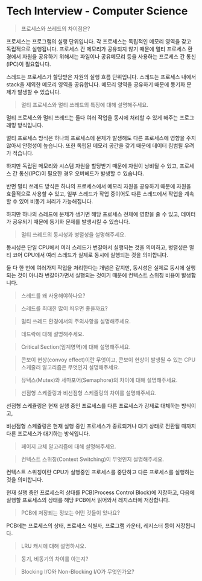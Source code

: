 # Tech Interview - Computer Science

> 프로세스와 쓰레드의 차이점은?

프로세스는 프로그램의 실행 단위입니다. 각 프로세스는 독립적인 메모리 영역을 갖고 독립적으로 실행됩니다. 프로세스 간 메모리가 공유되지 않기 때문에 멀티 프로세스 환경에서 자원을 공유하기 위해서는 파일이나 공유메모리 등을 사용하는 프로세스 간 통신(IPC)이 필요합니다.

스레드는 프로세스가 할당받은 자원의 실행 흐름 단위입니다. 스레드는 프로세스 내에서 stack을 제외한 메모리 영역을 공유합니다. 메모리 영역을 공유하기 때문에 동기화 문제가 발생할 수 있습니다.

> 멀티 프로세스와 멀티 쓰레드의 특징에 대해 설명해주세요.

멀티 프로세스와 멀티 쓰레드는 둘다 여러 작업을 동시에 처리할 수 있게 해주는 프로그래밍 방식입니다.

멀티 프로세스 방식은 하나의 프로세스에 문제가 발생해도 다른 프로세스에 영향을 주지않아서 안정성이 높습니다. 또한 독립된 메모리 공간을 갖기 때문에 데이터 침범될 우려가 적습니다.

하지만 독립된 메모리와 시스템 자원을 할당받기 때문에 자원이 낭비될 수 있고, 프로세스 간 통신(IPC)이 필요한 경우 오버헤드가 발생할 수 있습니다.

반면 멀티 쓰레드 방식은 하나의 프로세스에서 메모리 자원을 공유하기 때문에 자원을 효율적으로 사용할 수 있고, 일부 스레드가 작업 중이어도 다른 스레드에서 작업을 계속할 수 있어 비동기 처리가 가능해집니다.

하지만 하나의 스레드에 문제가 생기면 해당 프로세스 전체에 영향을 줄 수 있고, 데이터가 공유되기 때문에 동기화 문제를 발생시킬 수 있습니다.

> 멀티 쓰레드의 동시성과 병렬성을 설명해주세요.

동시성은 단일 CPU에서 여러 스레드가 번갈아서 실행되는 것을 의미하고, 병렬성은 멀티 코어 CPU에서 여러 스레드가 실제로 동시에 실행되는 것을 의미합니다.

둘 다 한 번에 여러가지 작업을 처리한다는 개념은 같지만, 동시성은 실제로 동시에 실행되는 것이 아니라 번갈아가면서 실행되는 것이기 때문에 컨텍스트 스위칭 비용이 발생합니다.

> 스레드를 왜 사용해야하나요?

> 스레드를 최대한 많이 띄우면 좋을까요?

> 멀티 쓰레드 환경에서의 주의사항을 설명해주세요.

> 데드락에 대해 설명해주세요.

> Critical Section(임계영역)에 대해 설명해주세요.

> 콘보이 현상(convoy effect)이란 무엇이고, 콘보이 현상이 발생될 수 있는 CPU 스케줄러 알고리즘은 무엇인지 설명해주세요.

> 뮤텍스(Mutex)와 세마포어(Semaphore)의 차이에 대해 설명해주세요.

> 선점형 스케줄링과 비선점형 스케줄링의 차이를 설명해주세요.

선점형 스케쥴링은 현재 실행 중인 프로세스를 다른 프로세스가 강제로 대체하는 방식이고,

비선점형 스케쥴링은 현재 실행 중인 프로세스가 종료되거나 대기 상태로 전환될 때까지 다른 프로세스가 대기하는 방식입니다.

> 페이지 교체 알고리즘에 대해 설명해주세요.

> 컨텍스트 스위칭(Context Switching)이 무엇인지 설명해주세요.

컨텍스트 스위칭이란 CPU가 실행중인 프로세스를 중단하고 다른 프로세스를 실행하는 것을 의미합니다.

현재 실행 중인 프로세스의 상태를 PCB(Process Control Block)에 저장하고,
다음에 실행할 프로세스의 상태를 해당 PCB에서 읽어와서 레지스터에 저장합니다.

> PCB에 저장되는 정보는 어떤 것들이 있나요?

PCB에는 프로세스의 상태, 프로세스 식별자, 프로그램 카운터, 레지스터 등이 저장됩니다.

> LRU 캐시에 대해 설명하시오.

> 동기, 비동기의 차이를 아는지?

> Blocking I/O와 Non-Blocking I/O가 무엇인가요?
